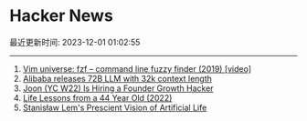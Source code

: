 # Hacker News

最近更新时间: 2023-12-01 01:02:55

--- 
1. [Vim universe: fzf – command line fuzzy finder (2019) [video]](https://www.youtube.com/watch?v=qgG5Jhi_Els) 
2. [Alibaba releases 72B LLM with 32k context length](https://huggingface.co/Qwen/Qwen-72B) 
3. [Joon (YC W22) Is Hiring a Founder Growth Hacker](https://www.ycombinator.com/companies/joon/jobs/sKzkrxO-founding-growth-manager) 
4. [Life Lessons from a 44 Year Old (2022)](https://www.anniemacmanus.com//articles/life-lessons-from-a-44-year-old) 
5. [Stanisław Lem's Prescient Vision of Artificial Life](https://thereader.mitpress.mit.edu/stanislaw-lems-prescient-vision-of-artificial-life/) 
